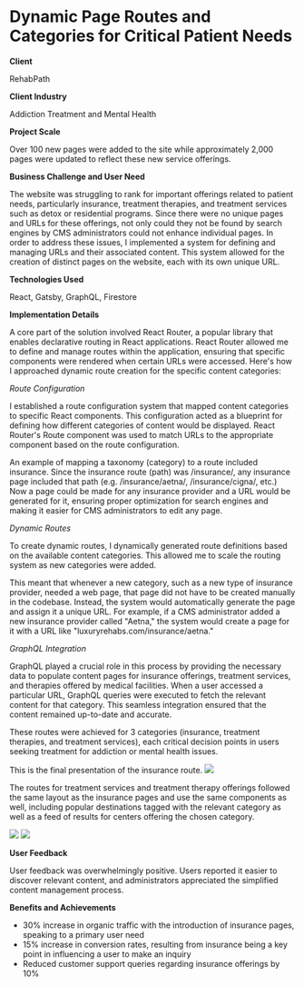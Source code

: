 # Dynamic Page Routes and Categories for Critical Patient Needs

<b>Client</b>

RehabPath

<b>Client Industry</b>

Addiction Treatment and Mental Health

<b>Project Scale</b>

Over 100 new pages were added to the site while approximately 2,000 pages were updated to reflect these new service offerings.

<b>Business Challenge and User Need</b>

The website was struggling to rank for important offerings related to patient needs, particularly insurance, treatment therapies, and treatment services such as detox or residential programs. Since there were no unique pages and URLs for these offerings, not only could they not be found by search engines by CMS administrators could not enhance individual pages.
In order to address these issues, I implemented a system for defining and managing URLs and their associated content. This system allowed for the creation of distinct pages on the website, each with its own unique URL.

<b>Technologies Used</b>

React, Gatsby, GraphQL, Firestore

<b>Implementation Details</b>

A core part of the solution involved React Router, a popular library that enables declarative routing in React applications. React Router allowed me to define and manage routes within the application, ensuring that specific components were rendered when certain URLs were accessed. Here's how I approached dynamic route creation for the specific content categories:

*Route Configuration*

I established a route configuration system that mapped content categories to specific React components. This configuration acted as a blueprint for defining how different categories of content would be displayed. React Router's Route component was used to match URLs to the appropriate component based on the route configuration.

An example of mapping a taxonomy (category) to a route included insurance. Since the insurance route (path) was /insurance/, any insurance page included that path (e.g. /insurance/aetna/, /insurance/cigna/, etc.) Now a page could be made for any insurance provider and a URL would be generated for it, ensuring proper optimization for search engines and making it easier for CMS administrators to edit any page.

*Dynamic Routes*

To create dynamic routes, I dynamically generated route definitions based on the available content categories. This allowed me to scale the routing system as new categories were added.

This meant that whenever a new category, such as a new type of insurance provider, needed a web page, that page did not have to be created manually in the codebase. Instead, the system would automatically generate the page and assign it a unique URL. For example, if a CMS administrator added a new insurance provider called "Aetna," the system would create a page for it with a URL like "luxuryrehabs.com/insurance/aetna."

*GraphQL Integration*

GraphQL played a crucial role in this process by providing the necessary data to populate content pages for insurance offerings, treatment services, and therapies offered by medical facilities. When a user accessed a particular URL, GraphQL queries were executed to fetch the relevant content for that category. This seamless integration ensured that the content remained up-to-date and accurate.


These routes were achieved for 3 categories (insurance, treatment therapies, and treatment services), each critical decision points in users seeking treatment for addiction or mental health issues.

This is the final presentation of the insurance route. 
<img src="https://i.imgur.com/OJd1ebt.png">

The routes for treatment services and treatment therapy offerings followed the same layout as the insurance pages and use the same components as well, including popular destinations tagged with the relevant category as well as a feed of results for centers offering the chosen category.

<img src="https://i.imgur.com/HnydjmI.png">

<img src="https://i.imgur.com/VsavQRj.png">

<b>User Feedback</b>

User feedback was overwhelmingly positive. Users reported it easier to discover relevant content, and administrators appreciated the simplified content management process.

<b>Benefits and Achievements</b>

- 30% increase in organic traffic with the introduction of insurance pages, speaking to a primary user need
- 15% increase in conversion rates, resulting from insurance being a key point in influencing a user to make an inquiry
- Reduced customer support queries regarding insurance offerings by 10%

